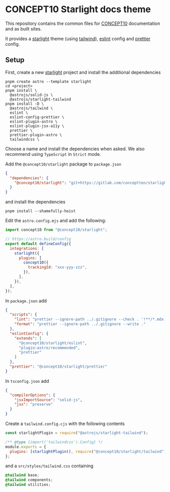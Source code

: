 # CONCEPT10 Starlight docs theme

This repository contains the common files for
[CONCEPT10](https://www.concept10.be) documentation and as built sites.

It provides a [starlight](https://starlight.astro.build/) theme (using
[tailwind](https://tailwindcss.com/)),
[eslint](https://eslint.style/) config and [prettier](https://prettier.io/)
config.

## Setup

First, create a new [starlight](https://starlight.astro.build/) project and
install the additional dependencies

```shell
pnpm create astro --template starlight
cd <project>
pnpm install \
  @astrojs/solid-js \
  @astrojs/starlight-tailwind
pnpm install -D \
  @astrojs/tailwind \
  eslint \
  eslint-config-prettier \
  eslint-plugin-astro \
  eslint-plugin-jsx-a11y \
  prettier \
  prettier-plugin-astro \
  tailwindcss \
```

Choose a name and install the dependencies when asked.
We also recommend using `TypeScript` in `Strict` mode.

Add the `@concept10/starlight` package to `package.json`

```json
{
  "dependencies": {
    "@concept10/starlight": "git+https://gitlab.com/conceptten/starlight.git#v1.0.1"
  }
}
```

and install the dependencies

```shell
pnpm install --shamefully-hoist
```

Edit the `astro.config.mjs` and add the following:

```js
import concept10 from "@concept10/starlight";

// https://astro.build/config
export default defineConfig({
  integrations: [
    starlight({
      plugins: [
        concept10({
          trackingId: "xxx-yyy-zzz",
        }),
      ],
    }),
  ],
});
```

In `package.json` add

```json
{
  "scripts": {
    "lint": "prettier --ignore-path ../.gitignore --check . '!**/*.mdx' && eslint --ignore-path ../.gitignore",
    "format": "prettier --ignore-path ../.gitignore --write ."
  },
  "eslintConfig": {
    "extends": [
      "@concept10/starlight/eslint",
      "plugin:astro/recommended",
      "prettier"
    ]
  },
  "prettier": "@concept10/starlight/prettier"
}
```

In `tsconfig.json` add

```json
{
  "compilerOptions": {
    "jsxImportSource": "solid-js",
    "jsx": "preserve"
  }
}
```

Create a `tailwind.config.cjs` with the following contents

```js
const starlightPlugin = require("@astrojs/starlight-tailwind");

/** @type {import('tailwindcss').Config} */
module.exports = {
  plugins: [starlightPlugin(), require("@concept10/starlight/tailwind")],
};
```

and a `src/styles/tailwind.css` containing

```css
@tailwind base;
@tailwind components;
@tailwind utilities;
```
